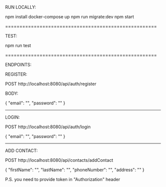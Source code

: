 RUN LOCALLY:

npm install
docker-compose up
npm run migrate:dev
npm start

=====================================================

TEST:

npm run test

=====================================================

ENDPOINTS:

REGISTER:

POST
http://localhost:8080/api/auth/register

BODY:

{
"email": "",
"password": ""
}

---

LOGIN:

POST
http://localhost:8080/api/auth/login

{
"email": "",
"password": ""
}

---

ADD CONTACT:

POST
http://localhost:8080/api/contacts/addContact

{
"firstName": "",
"lastName": "",
"phoneNumber": "",
"address": ""
}

P.S. you need to provide token in "Authorization" header
